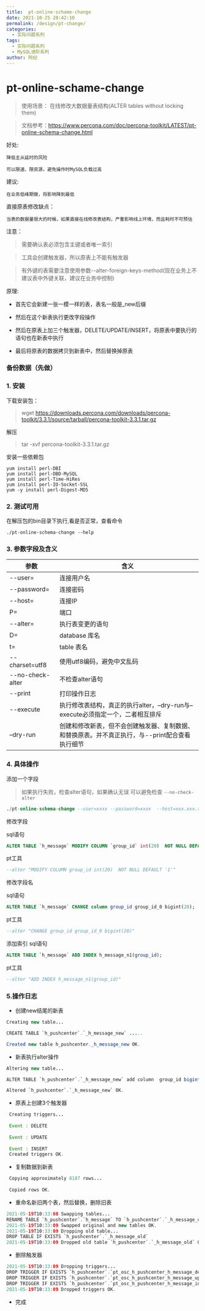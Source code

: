 ```yaml
---
title:  pt-online-schame-change
date: 2021-10-25 20:42:10
permalink: /design/pt-change/
categories:
  - 实际问题系列
tags:
  - 实际问题系列
  - MySQL进阶系列
author: 阿纪
---
```

# pt-online-schame-change

> 使用场景： 在线修改大数据量表结构(ALTER tables without locking them)

> 文档参考：https://www.percona.com/doc/percona-toolkit/LATEST/pt-online-schema-change.html

好处:

    降低主从延时的风险
    
    可以限速、限资源，避免操作时MySQL负载过高

建议:

    在业务低峰期做，将影响降到最低

直接原表修改缺点：

    当表的数据量很大的时候，如果直接在线修改表结构，严重影响线上环境，而且耗时不可预估




注意：

> 需要确认表必须包含主键或者唯一索引

> 工具会创建触发器，所以原表上不能有触发器

> 有外键的表需要注意使用参数--alter-foreign-keys-method(现在业务上不建议表中外键关联，建议在业务中控制)


原理:


* 首先它会新建一张一模一样的表，表名一般是_new后缀

* 然后在这个新表执行更改字段操作

* 然后在原表上加三个触发器，DELETE/UPDATE/INSERT，将原表中要执行的语句也在新表中执行

* 最后将原表的数据拷贝到新表中，然后替换掉原表


### 备份数据（先做）

### 1. 安装

下载安装包：

>  wget  https://downloads.percona.com/downloads/percona-toolkit/3.3.1/source/tarball/percona-toolkit-3.3.1.tar.gz

解压

> tar -xvf percona-toolkit-3.3.1.tar.gz

安装一些依赖包

```
yum install perl-DBI
yum install perl-DBD-MySQL
yum install perl-Time-HiRes
yum install perl-IO-Socket-SSL
yum -y install perl-Digest-MD5
```

### 2. 测试可用

在解压包的bin目录下执行,看是否正常，查看命令

```
./pt-online-schema-change --help
```

### 3. 参数字段及含义

| 参数             | 含义                                                         |
| ---------------- | ------------------------------------------------------------ |
| --user=          | 连接用户名                                                   |
| --password=      | 连接密码                                                     |
| --host=          | 连接IP                                                       |
| P=               | 端口                                                         |
| --alter=         | 执行表变更的语句                                             |
| D=               | database 库名                                                |
| t=               | table 表名                                                   |
| --charset=utf8   | 使用utf8编码，避免中文乱码                                   |
| --no-check-alter | 不检查alter语句                                              |
| --print          | 打印操作日志                                                 |
| --execute        | 执行修改表结构，真正的执行alter，–dry-run与–execute必须指定一个，二者相互排斥 |
| –dry-run         | 创建和修改新表，但不会创建触发器、复制数据、和替换原表。并不真正执行，与--print配合查看执行细节 |




### 4. 具体操作

添加一个字段

> 如果执行失败，检查alter语句，如果确认无误 可以避免检查 `--no-check-alter`

```sql
./pt-online-schema-change --user=xxxx --password=xxxx  --host=xxx.xxx.xxx.xxxx  --alter "add column  group_id bigint(20) not NULL default '0'  comment 'test' " P=30306,D=h_pushcenter,t=h_message  --charset=utf8 --no-version-check --print --execute
```

修改字段

sql语句

```sql
ALTER TABLE `h_message` MODIFY COLUMN `group_id` int(20)  NOT NULL DEFAULT '1';
```

pt工具

```sql
--alter "MODIFY COLUMN group_id int(20)  NOT NULL DEFAULT '1'"
```

修改字段名

sql语句

```sql
ALTER TABLE `h_message` CHANGE column group_id group_id_0 bigint(20);
```

pt工具

```sql
--alter "CHANGE group_id group_id_0 bigint(20)"
```

添加索引
sql语句

```sql
ALTER TABLE `h_message` ADD INDEX h_message_n1(group_id);
```

pt工具

```sql
--alter "ADD INDEX h_message_n1(group_id)"
```

### 5.操作日志

* 创建new结尾的新表

```java
Creating new table...

CREATE TABLE `h_pushcenter`.`_h_message_new` .....

Created new table h_pushcenter._h_message_new OK.
```



* 新表执行alter操作

```java
Altering new table...

ALTER TABLE `h_pushcenter`.`_h_message_new` add column  group_id bigint(20) not NULL default '0'  comment 'test' 

Altered `h_pushcenter`.`_h_message_new` OK.
```


* 原表上创建3个触发器

```java
 Creating triggers...
 
 Event : DELETE 
 
 Event : UPDATE 
 
 Event : INSERT 
 Created triggers OK.
```

*  复制数据到新表

```java
 Copying approximately 8187 rows...
 
 Copied rows OK.
```

* 重命名新旧两个表，然后替换，删除旧表

```java
2021-05-19T10:33:08 Swapping tables...
RENAME TABLE `h_pushcenter`.`h_message` TO `h_pushcenter`.`_h_message_old`, `h_pushcenter`.`_h_message_new` TO `h_pushcenter`.`h_message`
2021-05-19T10:33:09 Swapped original and new tables OK.
2021-05-19T10:33:09 Dropping old table...
DROP TABLE IF EXISTS `h_pushcenter`.`_h_message_old`
2021-05-19T10:33:09 Dropped old table `h_pushcenter`.`_h_message_old` OK.
```

* 删除触发器

```java
2021-05-19T10:33:09 Dropping triggers...
DROP TRIGGER IF EXISTS `h_pushcenter`.`pt_osc_h_pushcenter_h_message_del`
DROP TRIGGER IF EXISTS `h_pushcenter`.`pt_osc_h_pushcenter_h_message_upd`
DROP TRIGGER IF EXISTS `h_pushcenter`.`pt_osc_h_pushcenter_h_message_ins`
2021-05-19T10:33:09 Dropped triggers OK.
```

* 完成

